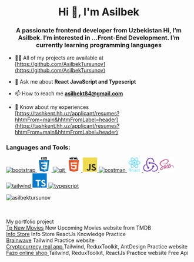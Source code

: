<h1 align="center">Hi 👋, I'm Asilbek</h1>
<h3 align="center">A passionate frontend developer from Uzbekistan Hi, I’m Asilbek. I’m interested in ...Front-End Development. I’m currently learning programming languages</h3>

- 👨‍💻 All of my projects are available at [https://github.com/AsilbekTursunov](https://github.com/AsilbekTursunov)

- 💬 Ask me about **React JavaScript and Typescript**

- 📫 How to reach me **asilbekt84@gmail.com**

- 📄 Know about my experiences [https://tashkent.hh.uz/applicant/resumes?hhtmFrom=main&hhtmFromLabel=header](https://tashkent.hh.uz/applicant/resumes?hhtmFrom=main&hhtmFromLabel=header)


<h3 align="left">Languages and Tools:</h3>
<p align="left"> <a href="https://getbootstrap.com/" target="_blank"> <img src="https://upload.wikimedia.org/wikipedia/commons/thumb/b/b2/Bootstrap_logo.svg/1200px-Bootstrap_logo.svg.png" alt="bootstrap" width="50" height="40"/> </a> <a href="https://www.w3schools.com/css/" target="_blank" rel="noreferrer"> <img src="https://raw.githubusercontent.com/devicons/devicon/master/icons/css3/css3-original-wordmark.svg" alt="css3" width="40" height="40"/> </a> <a href="https://git-scm.com/" target="_blank" rel="noreferrer"> <img src="https://www.vectorlogo.zone/logos/git-scm/git-scm-icon.svg" alt="git" width="40" height="40"/> </a> <a href="https://www.w3.org/html/" target="_blank" rel="noreferrer"> <img src="https://raw.githubusercontent.com/devicons/devicon/master/icons/html5/html5-original-wordmark.svg" alt="html5" width="40" height="40"/> </a> <a href="https://developer.mozilla.org/en-US/docs/Web/JavaScript" target="_blank" rel="noreferrer"> <img src="https://raw.githubusercontent.com/devicons/devicon/master/icons/javascript/javascript-original.svg" alt="javascript" width="40" height="40"/> </a> <a href="https://postman.com" target="_blank" rel="noreferrer"> <img src="https://www.vectorlogo.zone/logos/getpostman/getpostman-icon.svg" alt="postman" width="40" height="40"/> </a> <a href="https://reactjs.org/" target="_blank" rel="noreferrer"> <img src="https://raw.githubusercontent.com/devicons/devicon/master/icons/react/react-original-wordmark.svg" alt="react" width="40" height="40"/> </a> <a href="https://redux.js.org" target="_blank" rel="noreferrer"> <img src="https://raw.githubusercontent.com/devicons/devicon/master/icons/redux/redux-original.svg" alt="redux" width="40" height="40"/> </a> <a href="https://sass-lang.com" target="_blank" rel="noreferrer"> <img src="https://raw.githubusercontent.com/devicons/devicon/master/icons/sass/sass-original.svg" alt="sass" width="40" height="40"/> </a> <a href="https://tailwindcss.com/" target="_blank" rel="noreferrer"> <img src="https://www.vectorlogo.zone/logos/tailwindcss/tailwindcss-icon.svg" alt="tailwind" width="40" height="40"/> </a> <a href="https://www.typescriptlang.org/" target="_blank" rel="noreferrer"> <img src="https://raw.githubusercontent.com/devicons/devicon/master/icons/typescript/typescript-original.svg" alt="typescript" width="40" height="40"/> </a> <a href="https://graphql.org/" target="_blank" rel="noreferrer"> <img src="https://upload.wikimedia.org/wikipedia/commons/thumb/1/17/GraphQL_Logo.svg/1200px-GraphQL_Logo.svg.png" alt="typescript" width="40" height="40"/> </a> </p>

<p><img align="center" src="https://github-readme-stats.vercel.app/api/top-langs?username=asilbektursunov&show_icons=true&locale=en&layout=compact" alt="asilbektursunov" /></p>

<br/>
<br/>
My portfolio project
<br/>
<a  href="https://asilbektursunov.github.io/tp-movie/" target="_blank">   Tp New Movies</a> New Upcoming Movies website  from TMDB
<br/>
<a  href="https://asilbektursunov.github.io/info-store/" target="_blank">  Info Store</a> Info Store ReactJs Knowledge Practice
<br/>
<a  href="https://asilbektursunov.github.io/brainwave/" target="_blank">   Brainwave</a> Tailwind Practice website
<br/>
<a  href="https://portfolio-crypto-react-app.netlify.app" target="_blank"> Cryptocurrecy real app </a>     Tailwind, ReduxToolkit, AntDesign Practice website
<br/>
<a  href="https://fazo-online-shop.netlify.app/" target="_blank"> Fazo online shop </a>     Tailwind, ReduxToolkit, ReactJs Practice website Free Api


<!---
AsilbekTursunov/AsilbekTursunov is a ✨ special ✨ repository because its `README.md` (this file) appears on your GitHub profile.
You can click the Preview link to take a look at your changes.
--->
